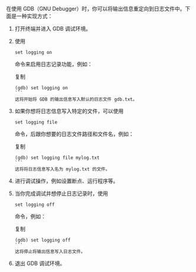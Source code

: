 



在使用 GDB（GNU Debugger）时，你可以将输出信息重定向到日志文件中。下面是一种实现方式：

1. 打开终端并进入 GDB 调试环境。

2. 使用

    

   ```
   set logging on
   ```

    

   命令来启用日志记录功能，例如：

   复制

   ````
   (gdb) set logging on
   ```
   这将开始将 GDB 的输出信息写入默认的日志文件 gdb.txt。
   ````

3. 如果你想将日志信息写入特定的文件，可以使用

    

   ```
   set logging file
   ```

    

   命令，后跟你想要的日志文件路径和文件名，例如：

   复制

   ````
   (gdb) set logging file mylog.txt
   ```
   这将将日志信息写入名为 mylog.txt 的文件。
   ````

4. 进行调试操作，例如设置断点、运行程序等。

5. 当你完成调试并想停止日志记录时，使用

    

   ```
   set logging off
   ```

    

   命令，例如：

   复制

   ````
   (gdb) set logging off
   ```
   这将停止将输出信息写入日志文件。
   ````

6. 退出 GDB 调试环境。